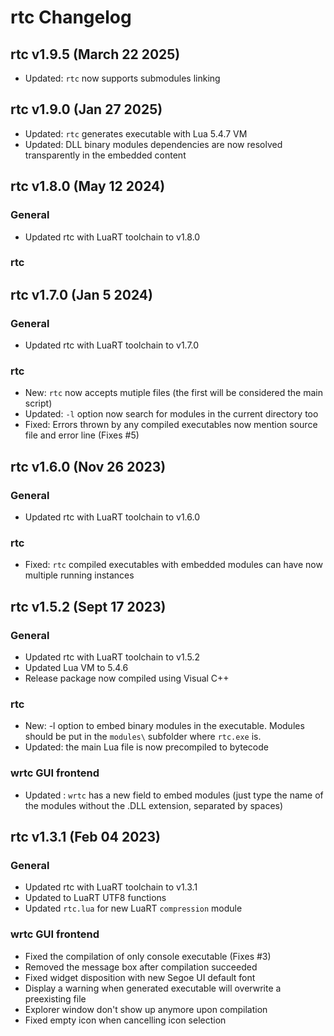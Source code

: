 # rtc Changelog

## rtc v1.9.5 (March 22 2025)
- Updated: `rtc` now supports submodules linking


## rtc v1.9.0 (Jan 27 2025)
- Updated: `rtc` generates executable with Lua 5.4.7 VM
- Updated: DLL binary modules dependencies are now resolved transparently in the embedded content


## rtc v1.8.0 (May 12 2024)

### General
- Updated rtc with LuaRT toolchain to v1.8.0

### rtc


## rtc v1.7.0 (Jan 5 2024)

### General
- Updated rtc with LuaRT toolchain to v1.7.0

### rtc
- New: `rtc` now accepts mutiple files (the first will be considered the main script)
- Updated: `-l` option now search for modules in the current directory too
- Fixed: Errors thrown by any compiled executables now mention source file and error line (Fixes #5)

## rtc v1.6.0 (Nov 26 2023)

### General
- Updated rtc with LuaRT toolchain to v1.6.0

### rtc
- Fixed: `rtc` compiled executables with embedded modules can have now multiple running instances


## rtc v1.5.2 (Sept 17 2023)

### General
- Updated rtc with LuaRT toolchain to v1.5.2
- Updated Lua VM to 5.4.6
- Release package now compiled using Visual C++

### rtc
- New: -l option to embed binary modules in the executable. Modules should be put in the `modules\` subfolder where `rtc.exe` is.
- Updated: the main Lua file is now precompiled to bytecode

### wrtc GUI frontend
- Updated : `wrtc` has a new field to embed modules (just type the name of the modules without the .DLL extension, separated by spaces)


## rtc v1.3.1 (Feb 04 2023)

### General
- Updated rtc with LuaRT toolchain to v1.3.1
- Updated to LuaRT UTF8 functions
- Updated `rtc.lua` for new LuaRT `compression` module

### wrtc GUI frontend
- Fixed the compilation of only console executable (Fixes #3)
- Removed the message box after compilation succeeded 
- Fixed widget disposition with new Segoe UI default font 
- Display a warning when generated executable will overwrite a preexisting file
- Explorer window don't show up anymore upon compilation
- Fixed empty icon when cancelling icon selection